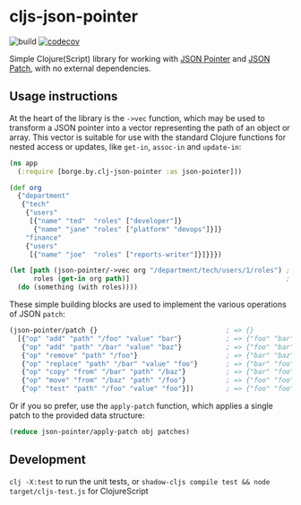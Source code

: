 # cljs-json-pointer
![build](https://github.com/borgeby/clj-json-pointer/actions/workflows/check.yml/badge.svg)
[![codecov](https://codecov.io/github/borgeby/clj-json-pointer/branch/main/graph/badge.svg?token=0T30IGULJ2)](https://codecov.io/github/borgeby/clj-json-pointer)

Simple Clojure(Script) library for working with [JSON Pointer](https://www.rfc-editor.org/rfc/rfc6901) and 
[JSON Patch](https://datatracker.ietf.org/doc/html/rfc6902/), with no external dependencies.

## Usage instructions

At the heart of the library is the `->vec` function, which may be used to transform a JSON pointer into a vector
representing the path of an object or array. This vector is suitable for use with the standard Clojure functions for
nested access or updates, like `get-in`, `assoc-in` and `update-in`:

```clojure
(ns app
  (:require [borge.by.clj-json-pointer :as json-pointer]))

(def org
  {"department"
   {"tech"
    {"users"
     [{"name" "ted"  "roles" ["developer"]}
      {"name" "jane" "roles" ["platform" "devops"]}]}
    "finance"
    {"users"
     [{"name" "joe"  "roles" ["reports-writer"]}]}}})

(let [path (json-pointer/->vec org "/department/tech/users/1/roles") ; => ["department" "tech" 1 "users" "roles"]
      roles (get-in org path)]                                       ; => ["platform" "devops"]
  (do (something (with roles))))
```

These simple building blocks are used to implement the various operations of JSON `patch`:

```clojure
(json-pointer/patch {}                                ; => {}
  [{"op" "add" "path" "/foo" "value" "bar"}           ; => {"foo" "bar"}
   {"op" "add" "path" "/bar" "value" "baz"}           ; => {"foo" "bar" "bar" "baz}
   {"op" "remove" "path" "/foo"}                      ; => {"bar" "baz"}
   {"op" "replace" "path" "/bar" "value" "foo"}       ; => {"bar" "foo"}          
   {"op" "copy" "from" "/bar" "path" "/baz"}          ; => {"bar" "foo" "baz" "foo"}                
   {"op" "move" "from" "/baz" "path" "/foo"}          ; => {"foo" "foo"}
   {"op" "test" "path" "/foo" "value" "foo"}])        ; => {"foo" "foo"}
```

Or if you so prefer, use the `apply-patch` function, which applies a single patch to the provided data structure:

```clojure
(reduce json-pointer/apply-patch obj patches)
```

## Development

`clj -X:test` to run the unit tests, or `shadow-cljs compile test && node target/cljs-test.js` for ClojureScript
